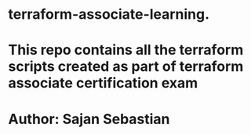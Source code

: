 # terraform-associate-learning.
# This repo contains all the terraform scripts created as part of terraform associate certification exam
# Author: Sajan Sebastian

